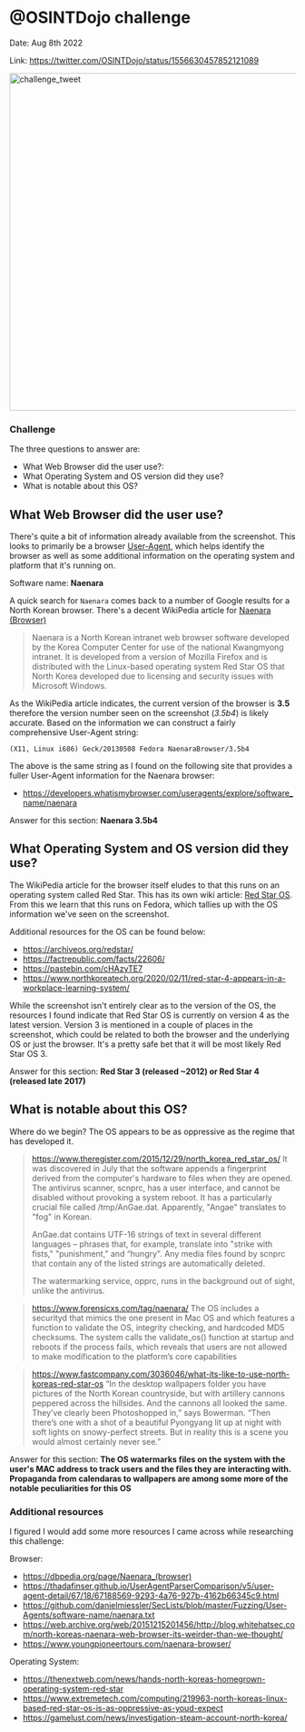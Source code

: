 # @OSINTDojo challenge

Date: Aug 8th 2022

Link: https://twitter.com/OSINTDojo/status/1556630457852121089

<img width="594" alt="challenge_tweet" src="https://user-images.githubusercontent.com/111104710/184779429-09a28176-6e8a-4aed-b029-cf3ef4ef10e0.png">

### Challenge
The three questions to answer are:

* What Web Browser did the user use?:
* What Operating System and OS version did they use?
* What is notable about this OS?

## What Web Browser did the user use?
There's quite a bit of information already available from the screenshot. This looks to primarily be a browser [User-Agent](https://developer.mozilla.org/en-US/docs/Glossary/User_agent), which helps identify the browser as well as some additional information on the operating system and platform that it's running on.

Software name: **Naenara**

A quick search for `Naenara` comes back to a number of Google results for a North Korean browser. There's a decent WikiPedia article for [Naenara (Browser)](https://en.wikipedia.org/wiki/Naenara_(browser))

> Naenara is a North Korean intranet web browser software developed by the Korea Computer Center for use of the national Kwangmyong intranet. It is developed from a version of Mozilla Firefox and is distributed with the Linux-based operating system Red Star OS that North Korea developed due to licensing and security issues with Microsoft Windows.

As the WikiPedia article indicates, the current version of the browser is **3.5** therefore the version number seen on the screenshot (*3.5b4*) is likely accurate. Based on the information we can construct a fairly comprehensive User-Agent string:

```
(X11, Linux i686) Geck/20130508 Fedora NaenaraBrowser/3.5b4
```

The above is the same string as I found on the following site that provides a fuller User-Agent information for the Naenara browser:

* https://developers.whatismybrowser.com/useragents/explore/software_name/naenara

Answer for this section: **Naenara 3.5b4**

## What Operating System and OS version did they use?
The WikiPedia article for the browser itself eludes to that this runs on an operating system called Red Star. This has its own wiki article: [Red Star OS](https://en.wikipedia.org/wiki/Red_Star_OS). From this we learn that this runs on Fedora, which tallies up with the OS information we've seen on the screenshot. 

Additional resources for the OS can be found below:

* https://archiveos.org/redstar/
* https://factrepublic.com/facts/22606/
* https://pastebin.com/cHAzyTE7
* https://www.northkoreatech.org/2020/02/11/red-star-4-appears-in-a-workplace-learning-system/

While the screenshot isn't entirely clear as to the version of the OS, the resources I found indicate that Red Star OS is currently on version 4 as the latest version. Version 3 is mentioned in a couple of places in the screenshot, which could be related to both the browser and the underlying OS or just the browser. It's a pretty safe bet that it will be most likely Red Star OS 3.

Answer for this section: **Red Star 3 (released ~2012) or Red Star 4 (released late 2017)**

## What is notable about this OS?
Where do we begin? The OS appears to be as oppressive as the regime that has developed it. 

> https://www.theregister.com/2015/12/29/north_korea_red_star_os/
> It was discovered in July that the software appends a fingerprint derived from the computer's hardware to files when they are opened.
> The antivirus scanner, scnprc, has a user interface, and cannot be disabled without provoking a system reboot. It has a particularly crucial file called /tmp/AnGae.dat. Apparently, "Angae" translates to "fog" in Korean.
>
> AnGae.dat contains UTF-16 strings of text in several different languages – phrases that, for example, translate into "strike with fists," "punishment," and “hungry". Any media files found by scnprc that contain any of the listed strings are automatically deleted.
>
> The watermarking service, opprc, runs in the background out of sight, unlike the antivirus.

> https://www.forensicxs.com/tag/naenara/
> The OS includes a securityd that mimics the one present in Mac OS and which features a function to validate the OS, integrity checking, and hardcoded MD5 checksums. The system calls the validate_os() function at startup and reboots if the process fails, which reveals that users are not allowed to make modification to the platform’s core capabilities

> https://www.fastcompany.com/3036046/what-its-like-to-use-north-koreas-red-star-os
> “In the desktop wallpapers folder you have pictures of the North Korean countryside, but with artillery cannons peppered across the hillsides. And the cannons all looked the same. They’ve clearly been Photoshopped in,” says Bowerman. “Then there’s one with a shot of a beautiful Pyongyang lit up at night with soft lights on snowy-perfect streets. But in reality this is a scene you would almost certainly never see.”

Answer for this section: **The OS watermarks files on the system with the user's MAC address to track users and the files they are interacting with. Propaganda from calendaras to wallpapers are among some more of the notable peculiarities for this OS**

### Additional resources
I figured I would add some more resources I came across while researching this challenge:

Browser:
* https://dbpedia.org/page/Naenara_(browser)
* https://thadafinser.github.io/UserAgentParserComparison/v5/user-agent-detail/67/18/67188569-9293-4a76-927b-4162b66345c9.html
* https://github.com/danielmiessler/SecLists/blob/master/Fuzzing/User-Agents/software-name/naenara.txt
* https://web.archive.org/web/20151215201456/http://blog.whitehatsec.com/north-koreas-naenara-web-browser-its-weirder-than-we-thought/
* https://www.youngpioneertours.com/naenara-browser/

Operating System:
* https://thenextweb.com/news/hands-north-koreas-homegrown-operating-system-red-star
* https://www.extremetech.com/computing/219963-north-koreas-linux-based-red-star-os-is-as-oppressive-as-youd-expect
* https://gamelust.com/news/investigation-steam-account-north-korea/
